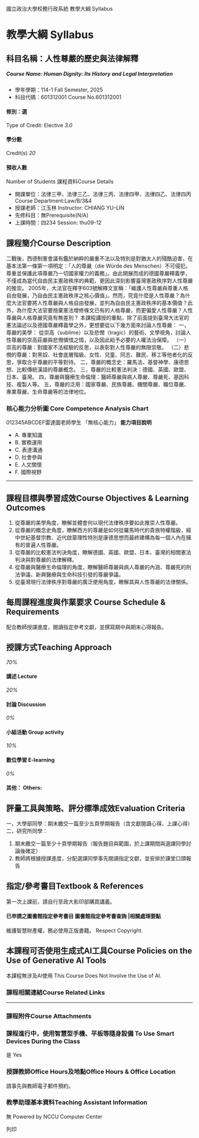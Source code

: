 國立政治大學校務行政系統 教學大綱 Syllabus
# 教學大綱 Syllabus
##  科目名稱：人性尊嚴的歷史與法律解釋
#####  Course Name: Human Dignity: Its History and Legal Interpretation
  * 學年學期：114-1 Fall Semester, 2025 
  * 科目代碼：601312001 Course No.601312001


#### 修別：選
Type of Credit: Elective 
_3.0_
#### 學分數
Credit(s)
_20_
#### 預收人數
Number of Students
課程資料Course Details
  * 開課單位：法律三甲、法律三乙、法律三丙、法律四甲、法律四乙、法律四丙 Course Department:Law/B/3&4 
  * 授課老師：江玉林 Instructor: CHIANG YU-LIN 
  * 先修科目：無Prerequisite(N/A)
  * 上課時間：四234 Session: thu09-12 


##  課程簡介Course Description
二戰後，西德制憲會議有鑑於納粹的嚴重不法以及特別是對猶太人的殘酷迫害，在基本法第一條第一項明定：「人的尊嚴（die Würde des Menschen）不可侵犯。尊重並保護此項尊嚴乃一切國家權力的義務」。由此開展而成的德國尊嚴釋義學，不僅成為當代自由民主憲政秩序的典範，更因此深刻影響臺灣憲政秩序對人性尊嚴的推崇。
2005年，大法官在釋字603號解釋文宣稱：「維護人性尊嚴與尊重人格自由發展，乃自由民主憲政秩序之核心價值」。然而，究竟什麼是人性尊嚴？為什麼大法官要將人性尊嚴與人格自由發展，並列為自由民主憲政秩序的基本價值？此外，為什麼大法官要捨棄憲法增修條文已有的人格尊嚴，而更偏愛人性尊嚴？人性尊嚴與人格尊嚴究竟有無差別？
本課程講授的重點，除了前面提到臺灣大法官的憲法論述以及德國尊嚴釋義學之外，更想要從以下幾方面來討論人性尊嚴：
一，尊嚴的美學：
從崇高（sublime）以及悲憫（tragic）的藝術、文學視角，討論人性尊嚴的崇高莊嚴與悲憫憐惜之情，以及因此給予必要的人權法治保障。
（一）崇高的尊嚴：對國家不法經驗的反思，以表彰對人性尊嚴的無限崇敬。
（二）悲憫的尊嚴：對黑奴、社會底層階級、女性、兒童、同志、難民、移工等他者化的反思，爭取合乎尊嚴的平等對待。
二，尊嚴的概念史：羅馬法、基督神學、康德思想、比較傳統漢語的尊嚴概念。
三，尊嚴的比較憲法判決：德國、英國、歐盟、日本、臺灣。
四，尊嚴與醫療生命倫理：醫師尊嚴與病人尊嚴、尊嚴死、基因科技、複製人等。
五，尊嚴的泛用：國家尊嚴、民族尊嚴、機關尊嚴、職位尊嚴、專業尊嚴、生命尊嚴等的法律地位。
###  核心能力分析圖 Core Competence Analysis Chart
012345ABCDEF雷達圖老師學生
「無核心能力」 
**能力項目說明**
  * A. 專業知識
  * B. 實務運用
  * C. 表達溝通
  * D. 社會參與
  * E. 人文關懷
  * F. 國際視野


* * *
##  課程目標與學習成效Course Objectives & Learning Outcomes 
1. 從尊嚴的美學角度，瞭解並體會何以現代法律秩序要如此推崇人性尊嚴。
2. 從尊嚴的概念史角度，瞭解西方的尊嚴是如何從羅馬時代的貴族特權階級，經中世紀基督宗教、近代啟蒙理性特別是康德思想而最終建構為每一個人內在擁有的普遍人性尊嚴。
3. 從尊嚴的比較憲法判決角度，瞭解德國、英國、歐盟、日本、臺灣的相關憲法判決與對尊嚴的法律解釋。
4. 從尊嚴與醫療生命倫理的角度，瞭解醫師尊嚴與病人尊嚴的內涵、尊嚴死的刑法爭議、新興醫療與生命科技引發的尊嚴爭議。
5. 從臺灣現行法律秩序對尊嚴的廣泛使用角度，瞭解其與人性尊嚴的法律關係。
##  每周課程進度與作業要求 Course Schedule & Requirements
配合教師授課進度，閱讀指定參考文獻，並撰寫期中與期末心得報告。
##  授課方式Teaching Approach
_70%_
####  講述 Lecture
_20%_
####  討論 Discussion
_0%_
####  小組活動 Group activity
_10%_
####  數位學習 E-learning
_0%_
####  其他： Others:
##  評量工具與策略、評分標準成效Evaluation Criteria
一，大學部同學：期末繳交一篇至少五頁學期報告（含文獻閱讀心得、上課心得）
二，研究所同學：
1. 期末繳交一篇至少十頁學期報告（報告題目與範圍，於上課期間與選課同學討論後確定）
2. 教師將根據授課進度，分配選課同學事先閱讀指定文獻，並安排於課堂口頭報告
##  指定/參考書目Textbook & References
第一次上課前，請自行至政大影印部購買講義。
####  已申請之圖書館指定參考書目  圖書館指定參考書查詢 |相關處理要點
維護智慧財產權，務必使用正版書籍。 Respect Copyright.
##  本課程可否使用生成式AI工具Course Policies on the Use of Generative AI Tools
本課程無涉及AI使用 This Course Does Not Involve the Use of AI.
###  課程相關連結Course Related Links
* * *
###  課程附件Course Attachments
###  課程進行中，使用智慧型手機、平板等隨身設備 To Use Smart Devices During the Class
是  Yes
###  授課教師Office Hours及地點Office Hours & Office Location
請事先與教師電子郵件預約。
###  教學助理基本資料Teaching Assistant Information
無
Powered by NCCU Computer Center
  
列印
